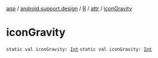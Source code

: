 [app](../../../index.md) / [android.support.design](../../index.md) / [R](../index.md) / [attr](index.md) / [iconGravity](./icon-gravity.md)

# iconGravity

`static val iconGravity: `[`Int`](https://kotlinlang.org/api/latest/jvm/stdlib/kotlin/-int/index.html)
`static val iconGravity: `[`Int`](https://kotlinlang.org/api/latest/jvm/stdlib/kotlin/-int/index.html)